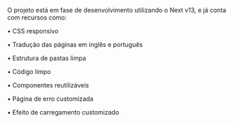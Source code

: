 O projeto está em fase de desenvolvimento utilizando o Next v13, e já conta com recursos como:

• CSS responsivo

• Tradução das páginas em inglês e português

• Estrutura de pastas limpa

• Código limpo

• Componentes reutilizáveis

• Página de erro customizada

• Efeito de carregamento customizado



